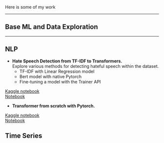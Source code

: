 Here is some of my work

-----------------------

## Base ML and Data Exploration
----------------------------



## NLP
- **Hate Speech Detection from TF-IDF to Transformers.**  
Explore various methods for detecting hateful speech within the dataset.
    - TF-IDF with Linear Regression model  
    - Bert model with native Pytorch  
    - Fine-tuning a model with the Trainer API   
  
[Kaggle notebook](https://www.kaggle.com/code/abramova/hate-speech-detection-from-tf-idf-to-transformers)  
[Notebook]()
- **Transformer from scratch with Pytorch.**    

[Kaggle notebook](https://www.kaggle.com/code/abramova/hate-speech-detection-from-tf-idf-to-transformers)  
[Notebook]()


## Time Series
